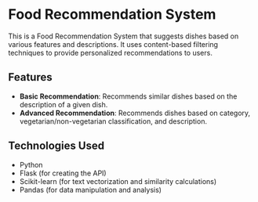 # Food Recommendation System

This is a Food Recommendation System that suggests dishes based on various features and descriptions. It uses content-based filtering techniques to provide personalized recommendations to users.

## Features

- **Basic Recommendation**: Recommends similar dishes based on the description of a given dish.
- **Advanced Recommendation**: Recommends dishes based on category, vegetarian/non-vegetarian classification, and description.

## Technologies Used

- Python
- Flask (for creating the API)
- Scikit-learn (for text vectorization and similarity calculations)
- Pandas (for data manipulation and analysis)

